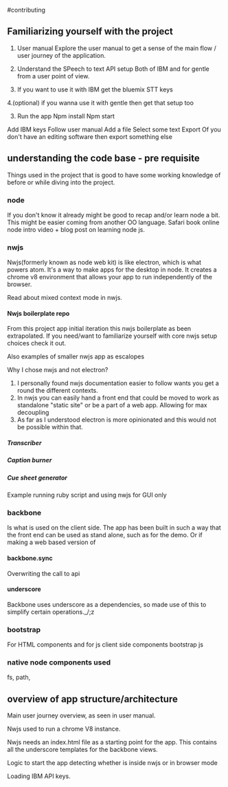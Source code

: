 #contributing

## Familiarizing yourself with the project 

1. User manual 
Explore the user manual to get a sense of the main flow / user journey of the application.

2. Understand the SPeech to text API setup 
Both of IBM and for gentle from a user point of view.

3. If you want to use it with IBM get the bluemix STT keys 

4.(optional) if you wanna use it with gentle then get that setup too 

3. Run the app 
Npm install 
Npm start 

Add IBM keys 
Follow user manual 
Add a file 
Select some text 
Export 
Of you don't have an editing software then export something else 

## understanding the code base - pre requisite 

Things used in the project that is good to have some working knowledge of before or while diving into the project.

### node 
If you don't know it already might be good to recap and/or learn node a bit.
This might be easier coming from another OO language.
Safari book online node intro video + blog post on learning node js.

### nwjs 
Nwjs(formerly known as node web kit) is like electron, which is what powers atom.
It's a way to make apps for the desktop in node. It creates a chrome v8 environment that allows your app to run independently of the browser.

Read about mixed context mode in nwjs.

#### Nwjs boilerplate repo 
From this project app initial iteration this nwjs boilerplate as been extrapolated.
If you need/want to familiarize  yourself with core nwjs setup choices check it out. 

Also examples of smaller nwjs app as escalopes 

Why I chose nwjs and not electron?
1. I personally found nwjs documentation easier to follow wants you get a round the different contexts.
2. In nwjs you can easily hand a front end that could be moved to work as standalone "static site" or be a part of a web app. Allowing for max decoupling 
3. As far as I  understood electron is more opinionated and this would not be possible within that.


##### Transcriber 

##### Caption burner 

##### Cue sheet generator 
Example running ruby script and using nwjs for GUI only 


### backbone 
Is what is used on the client side.
The app has been built in such a way that the front end can be used as stand alone, such as for the demo. Or if making a web based version of 

#### backbone.sync 
Overwriting the call to api

#### underscore 
Backbone uses underscore as a dependencies, so made use of this to simplify certain operations._/;z 


### bootstrap 
For HTML components and for js client side components bootstrap js 

### native node components used

fs, path, 


## overview of app structure/architecture 

Main user journey overview, as seen in user manual.

Nwjs used to run a chrome V8 instance.

Nwjs needs an index.html file as a starting point for the app. 
This contains all the underscore templates for the backbone views.

Logic to start the app detecting whether is inside nwjs or in browser mode 

Loading IBM API keys.